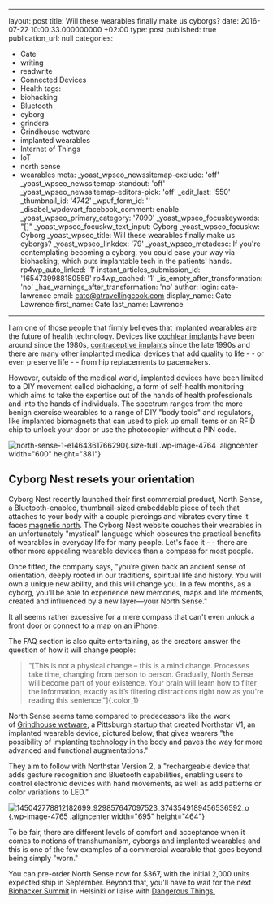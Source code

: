   - --
layout: post
title: Will these wearables finally make us cyborgs?
date: 2016-07-22 10:00:33.000000000 +02:00
type: post
published: true
publication_url: null
categories:
  - Cate
  - writing
  - readwrite
  - Connected Devices
  - Health
tags:
  - biohacking
  - Bluetooth
  - cyborg
  - grinders
  - Grindhouse wetware
  - implanted wearables
  - Internet of Things
  - IoT
  - north sense
  - wearables
meta:
  _yoast_wpseo_newssitemap-exclude: 'off'
  _yoast_wpseo_newssitemap-standout: 'off'
  _yoast_wpseo_newssitemap-editors-pick: 'off'
  _edit_last: '550'
  _thumbnail_id: '4742'
  _wpuf_form_id: ''
  _disabel_wpdevart_facebook_comment: enable
  _yoast_wpseo_primary_category: '7090'
  _yoast_wpseo_focuskeywords: "[]"
  _yoast_wpseo_focuskw_text_input: Cyborg
  _yoast_wpseo_focuskw: Cyborg
  _yoast_wpseo_title: Will these wearables finally make us cyborgs?
  _yoast_wpseo_linkdex: '79'
  _yoast_wpseo_metadesc: If you're contemplating becoming a cyborg, you could ease
    your way via biohacking, which puts implantable tech in the patients' hands.
  rp4wp_auto_linked: '1'
  instant_articles_submission_id: '1654739988180559'
  rp4wp_cached: '1'
  _is_empty_after_transformation: 'no'
  _has_warnings_after_transformation: 'no'
author:
  login: cate-lawrence
  email: cate@atravellingcook.com
  display_name: Cate Lawrence
  first_name: Cate
  last_name: Lawrence
---
I am one of those people that firmly believes that implanted wearables
are the future of health technology. Devices like [cochlear
implants](https://en.wikipedia.org/wiki/Cochlear_implant) have been
around since the 1980s, [contraceptive
implants](https://en.wikipedia.org/wiki/Etonogestrel_contraceptive_implant)
since the late 1990s and there are many other implanted medical devices
that add quality to life - - or even preserve life - - from hip
replacements to pacemakers.

However, outside of the medical world, implanted devices have been
limited to a DIY movement called biohacking, a form of self-health
monitoring which aims to take the expertise out of the hands of health
professionals and into the hands of individuals. The spectrum ranges
from the more benign exercise wearables to a range of DIY "body tools"
and regulators, like implanted biomagnets that can used to pick up small
items or an RFID chip to unlock your door or use the photocopier without
a PIN code.

![north-sense-1-e1464361766290](rw-import/north-sense-1-e1464361766290.jpg){.size-full
.wp-image-4764 .aligncenter width="600" height="381"}

Cyborg Nest resets your orientation
-----------------------------------

Cyborg Nest recently launched their first commercial product, North
Sense, a Bluetooth-enabled, thumbnail-sized embeddable piece of tech
that attaches to your body with a couple piercings and vibrates every
time it faces [magnetic
north](http://gisgeography.com/magnetic-north-vs-geographic-true-pole/).
The Cyborg Nest website couches their wearables in an unfortunately
"mystical" language which obscures the practical benefits of wearables
in everyday life for many people. Let's face it - - there are other more
appealing wearable devices than a compass for most people.

Once fitted, the company says, "you’re given back an ancient sense of
orientation, deeply rooted in our traditions, spiritual life and
history. You will own a unique new ability, and this will change you. In
a few months, as a cyborg, you’ll be able to experience new memories,
maps and life moments, created and influenced by a new layer—your North
Sense."

It all seems rather excessive for a mere compass that can't even unlock
a front door or connect to a map on an iPhone.

The FAQ section is also quite entertaining, as the creators answer the
question of how it will change people:

> "[This is not a physical change – this is a mind change. Processes
> take time, changing from person to person. Gradually, North Sense will
> become part of your existence. Your brain will learn how to filter the
> information, exactly as it’s filtering distractions right now as
> you're reading this sentence."]{.color_1}

North Sense seems tame compared to predecessors like the work
of [Grindhouse wetware](http://www.grindhousewetware.com/), a Pittsburgh
startup that created Northstar V1, an implanted wearable device,
pictured below, that gives wearers "the possibility of implanting
technology in the body and paves the way for more advanced and
functional augmentations."

They aim to follow with Northstar Version 2, a "rechargeable device that
adds gesture recognition and Bluetooth capabilities, enabling users to
control electronic devices with hand movements, as well as add patterns
or color variations to LED."

![145042778812182699\_929857647097523\_3743549189456536592\_o](rw-import/145042778812182699_929857647097523_3743549189456536592_o-1024x683.jpg){.wp-image-4765
.aligncenter width="695" height="464"}

To be fair, there are different levels of comfort and acceptance when it
comes to notions of transhumanism, cyborgs and implanted wearables and
this is one of the few examples of a commercial wearable that goes
beyond being simply "worn."

You can pre-order North Sense now for \$367, with the initial 2,000
units expected ship in September. Beyond that, you'll have to wait for
the next [Biohacker Summit](http://biohackersummit.com/) in Helsinki or
liaise with [Dangerous Things.](https://dangerousthings.com/)
